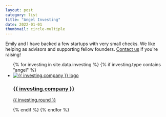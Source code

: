 ```yaml
---
layout: post
category: list
title: "Angel Investing"
date: 2022-01-01
thumbnail: circle-multiple
---
```


Emily and I have backed a few startups with very small checks. We like helping as advisors and supporting fellow founders. <a href="mailto:jahilnbrand@gmail.com">Contact us</a> if you're raising!

<ul class="card-grid card-grid-compact">
	{% for investing in site.data.investing %}
	{% if investing.type contains "angel" %}
		<li class="compact-card compact-card-medium"><a href="{{ investing.link }}" target="_blank">
			<img src="{{ investing.image }}" alt="{{ investing.company }} logo">
			<h3>{{ investing.company }}</h3>
			<p class="card-secondary">{{ investing.round }}</p>
		</a></li>
	{% endif %}
	{% endfor %}
</ul>
